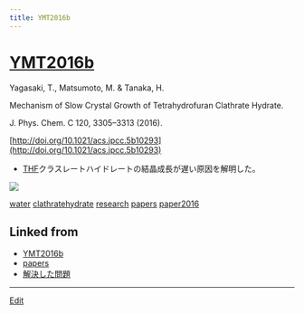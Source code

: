 ```yaml
---
title: YMT2016b
---
```

# [YMT2016b](/YMT2016b)

Yagasaki, T., Matsumoto, M. & Tanaka, H.

Mechanism of Slow Crystal Growth of Tetrahydrofuran Clathrate Hydrate.

J. Phys. Chem. C 120, 3305–3313 (2016).

[http://doi.org/10.1021/acs.jpcc.5b10293](http://doi.org/10.1021/acs.jpcc.5b10293)


* [THF](/THF)クラスレートハイドレートの結晶成長が遅い原因を解明した。

![](https://i.gyazo.com/c319b4133d6aee87283030446ddda41a.png)



[water](/water) [clathratehydrate](/clathratehydrate) [research](/research) [papers](/papers) [paper2016](/paper2016)





## Linked from

* [YMT2016b](/YMT2016b)
* [papers](/papers)
* [解決した問題](/解決した問題)


----

[Edit](https://github.com/vitroid/vitroid.github.io/edit/master/MD/YMT2016b.md)

